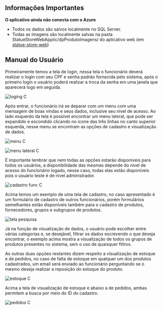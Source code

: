 ## Informações Importantes

**O aplicativo ainda não conecta com o Azure** 

* Todos os dados são salvos localmente no SQL Server.
* Todas as imagens são localmente salvas na pasta StatueStoreWebApplic/dpProdutoImagens/ do aplicativo web 
(em [statue-store-web](https://github.com/EspetacularGus/statue-store-web))

## Manual do Usuário

Primeiramente temos a tela de login, nessa tela o funcionário deverá realizar o login com seu CPF e senha padrão fornecida pelo sistema, após o primeiro login o usuário poderá realizar a troca da senha em uma janela que aparecerá logo em seguida.

![loging C](https://user-images.githubusercontent.com/59635709/72236341-3901e680-35b5-11ea-81ce-33a389a5f0cf.png)

Após entrar, o funcionário irá se deparar com um menu com uma mensagem de boas vindas e seus dados, inclusive seu nível de acesso.
Ao lado esquerdo da tela é possível encontrar um menu lateral, que pode ser expandido e escondido clicando no ícone das três linhas no canto superior esquerda, nesse menu se encontram as opções de cadastro e visualização de dados.

![menu C](https://user-images.githubusercontent.com/59635709/72236340-38695000-35b5-11ea-8d0c-2032ce7e8b2e.png)

![menu lateral C](https://user-images.githubusercontent.com/59635709/72236339-38695000-35b5-11ea-8967-7e56098a9210.png)

É importante lembrar que nem todas as opções estarão disponíveis para todos os usuários, a disponibilidade das mesmas depende do nível de acesso do funcionário logado, nesse caso, todas elas estão disponíveis pois o usuário teste é de nível administrador.

![cadastro func C](https://user-images.githubusercontent.com/59635709/72236337-38695000-35b5-11ea-82e4-b6048be53fd3.png)

Acima temos um exemplo de uma tela de cadastro, no caso apresentado é um formulário de cadastro de outros funcionários, porém formulários semelhantes estão disponíveis também para o cadastro de produtos, fornecedores, grupos e subgrupos de produtos.

![tela pesquisa](https://user-images.githubusercontent.com/59635709/72236336-38695000-35b5-11ea-81a9-e22aaa2c7b51.png)

Já na função de visualização de dados, o usuário pode escolher entre várias categorias e, se desejável, filtrar os dados escrevendo o que deseja encontrar, o exemplo acima mostra a visualização de todos os grupos de produtos presentes no sistema, sem o uso de quaisquer filtros.

As outras duas opções restantes dizem respeito a visualização de estoque e de pedidos, no caso de falta de estoque em qualquer um dos produtos cadastrados, um email será enviado ao funcionário perguntando se o mesmo deseja realizar a reposição do estoque do produto.

![estoque C](https://user-images.githubusercontent.com/59635709/72236335-38695000-35b5-11ea-859f-a9c0d67ce1d9.png)

Acima a tela de visualização de estoque e abaixo a de pedidos, ambas permitem a busca por meio do ID do cadastro.

![pedidos C](https://user-images.githubusercontent.com/59635709/72236334-37d0b980-35b5-11ea-893d-a5081ca22654.png)
